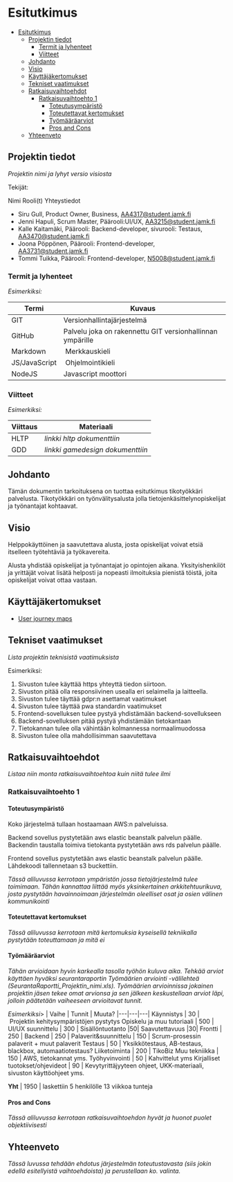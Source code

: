 # Esitutkimus

- [Esitutkimus](#esitutkimus)
  - [Projektin tiedot](#projektin-tiedot)
    - [Termit ja lyhenteet](#termit-ja-lyhenteet)
    - [Viitteet](#viitteet)
  - [Johdanto](#johdanto)
  - [Visio](#visio)
  - [Käyttäjäkertomukset](#k%C3%A4ytt%C3%A4j%C3%A4kertomukset)
  - [Tekniset vaatimukset](#tekniset-vaatimukset)
  - [Ratkaisuvaihtoehdot](#ratkaisuvaihtoehdot)
    - [Ratkaisuvaihtoehto 1](#ratkaisuvaihtoehto-1)
      - [Toteutusympäristö](#toteutusymp%C3%A4rist%C3%B6)
      - [Toteutettavat kertomukset](#toteutettavat-kertomukset)
      - [Työmääräarviot](#ty%C3%B6m%C3%A4%C3%A4r%C3%A4arviot)
      - [Pros and Cons](#pros-and-cons)
  - [Yhteenveto](#yhteenveto)

## Projektin tiedot

_Projektin nimi ja lyhyt versio visiosta_

Tekijät:

Nimi 	Rooli(t) 	Yhteystiedot
* Siru Gull, 	Product Owner, Business, 	AA4317@student.jamk.fi
* Jenni Hapuli, Scrum Master, Päärooli:UI/UX, AA3215@student.jamk.fi
* Kalle Kaitamäki, Päärooli: Backend-developer, sivurooli: Testaus, AA3470@student.jamk.fi
* Joona Pöppönen,  Päärooli: Frontend-developer, AA3731@student.jamk.fi
* Tommi Tuikka, Päärooli: Frontend-developer, N5008@student.jamk.fi

### Termit ja lyhenteet

_Esimerkiksi:_

| Termi | Kuvaus |
|---|---|
GIT | Versionhallintajärjestelmä
GitHub | Palvelu joka on rakennettu GIT versionhallinnan ympärille
Markdown | Merkkauskieli
JS/JavaScript | Ohjelmointikieli
NodeJS | Javascript moottori
### Viitteet

_Esimerkiksi:_

| Viittaus | Materiaali |
|---|---|
HLTP | _linkki hltp dokumenttiin_
GDD | _linkki gamedesign dokumenttiin_

## Johdanto

Tämän dokumentin tarkoituksena on tuottaa esitutkimus tikotyökkäri palvelusta. Tikotyökkäri on työnvälitysalusta jolla tietojenkäsittelynopiskelijat ja työnantajat kohtaavat.


## Visio


Helppokäyttöinen ja saavutettava alusta, josta opiskelijat voivat etsiä itselleen työtehtäviä ja työkavereita.

Alusta yhdistää opiskelijat ja työnantajat jo opintojen aikana. Yksityishenkilöt ja yrittäjät voivat lisätä helposti ja nopeasti ilmoituksia pienistä töistä, joita opiskelijat voivat ottaa vastaan.

## Käyttäjäkertomukset

- [User journey maps](https://www.figma.com/file/MmvS1n5CDsOgFQ0H0htaYF/Palvelupolut%2Ftikoty%C3%B6kk%C3%A4ri?node-id=0%3A1)

## Tekniset vaatimukset

_Lista projektin teknisistä vaatimuksista_

Esimerkiksi:

1. Sivuston tulee käyttää https yhteyttä tiedon siirtoon.
2. Sivuston pitää olla responsiivinen usealla eri selaimella ja laitteella.
3. Sivuston tulee täyttää gdpr:n asettamat vaatimukset
4. Sivuston tulee täyttää pwa standardin vaatimukset
5. Frontend-sovelluksen tulee pystyä yhdistämään backend-sovellukseen
6. Backend-sovelluksen pitää pystyä yhdistämään tietokantaan
7. Tietokannan tulee olla vähintään kolmannessa normaalimuodossa
8. Sivuston tulee olla mahdollisimman saavutettava


## Ratkaisuvaihtoehdot

_Listaa niin monta ratkaisuvaihtoehtoa kuin niitä tulee ilmi_

### Ratkaisuvaihtoehto 1

#### Toteutusympäristö

Koko järjestelmä tullaan hostaamaan AWS:n palveluissa.

Backend sovellus pystytetään aws elastic beanstalk palvelun päälle. Backendin taustalla toimiva tietokanta pystytetään aws rds palvelun päälle.

Frontend sovellus pystytetään aws elastic beanstalk palvelun päälle. Lähdekoodi tallennetaan s3 buckettiin.

_Tässä aliluvussa kerrotaan ympäristön jossa tietojärjestelmä tulee toimimaan. Tähän kannattaa liittää myös yksinkertainen arkkitehtuurikuva, josta pystytään havainnoimaan järjestelmän oleelliset osat ja osien välinen kommunikointi_

#### Toteutettavat kertomukset

_Tässä aliluvussa kerrotaan mitä kertomuksia kyseisellä tekniikalla pystytään toteuttamaan ja mitä ei_

#### Työmääräarviot

_Tähän arvioidaan hyvin karkealla tasolla työhön kuluva aika. Tehkää arviot käyttäen hyväksi seurantaraportin Työmäärien arviointi -välilehteä (SeurantaRaportti_Projektin_nimi.xls). Työmäärien arvioinnissa jokainen projektin jäsen tekee omat arvionsa ja sen jälkeen keskustellaan arviot läpi, jolloin päätetään vaiheeseen arvioitavat tunnit._

_Esimerkiksi_>
| Vaihe | Tunnit | Muuta?
|---|---|---|
Käynnistys | 30 | Projektin kehitysympäristöjen pystytys
Opiskelu ja muu tutoriaali | 500 | 
UI/UX suunnittelu | 300 | 
Sisällöntuotanto |50|
Saavutettavuus |30|
Frontti | 250 |
Backend | 250 |
Palaverit&suunnittelu | 150 | Scrum-prosessin palaverit + muut palaverit
Testaus | 50 | Yksikkötestaus, AB-testaus, blackbox, automaatiotestaus? 
Liiketoiminta | 200 | TikoBiz
Muu tekniikka | 150 | AWS, tietokannat yms.
Työhyvinvointi | 50 | Kahvittelut yms
Kirjalliset tuotokset/ohjevideot | 90 | Kevytyrittäjyyteen ohjeet,  UKK-materiaali, sivuston käyttöohjeet yms.

**Yht** | 1950 | laskettiin 5 henkilölle 13 viikkoa tunteja

#### Pros and Cons

_Tässä aliluvussa kerrotaan ratkaisuvaihtoehdon hyvät ja huonot puolet objektiivisesti_

## Yhteenveto

_Tässä luvussa tehdään ehdotus järjestelmän toteutustavasta (siis jokin edellä esitellyistä vaihtoehdoista) ja perustellaan ko. valinta._
